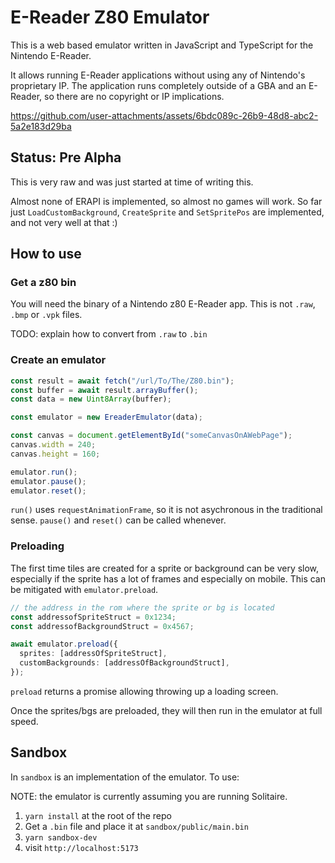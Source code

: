 # E-Reader Z80 Emulator

This is a web based emulator written in JavaScript and TypeScript for the Nintendo E-Reader.

It allows running E-Reader applications without using any of Nintendo's proprietary IP. The application runs completely outside of a GBA and an E-Reader, so there are no copyright or IP implications.

https://github.com/user-attachments/assets/6bdc089c-26b9-48d8-abc2-5a2e183d29ba

## Status: Pre Alpha

This is very raw and was just started at time of writing this.

Almost none of ERAPI is implemented, so almost no games will work. So far just `LoadCustomBackground`, `CreateSprite` and `SetSpritePos` are implemented, and not very well at that :)

## How to use

### Get a z80 bin

You will need the binary of a Nintendo z80 E-Reader app. This is not `.raw`, `.bmp` or `.vpk` files.

TODO: explain how to convert from `.raw` to `.bin`

### Create an emulator

```typescript
const result = await fetch("/url/To/The/Z80.bin");
const buffer = await result.arrayBuffer();
const data = new Uint8Array(buffer);

const emulator = new EreaderEmulator(data);

const canvas = document.getElementById("someCanvasOnAWebPage");
canvas.width = 240;
canvas.height = 160;

emulator.run();
emulator.pause();
emulator.reset();
```

`run()` uses `requestAnimationFrame`, so it is not asychronous in the traditional sense. `pause()` and `reset()` can be called whenever.

### Preloading

The first time tiles are created for a sprite or background can be very slow, especially if the sprite has a lot of frames and especially on mobile. This can be mitigated with `emulator.preload`.

```typescript
// the address in the rom where the sprite or bg is located
const addressofSpriteStruct = 0x1234;
const addressofBackgroundStruct = 0x4567;

await emulator.preload({
  sprites: [addressOfSpriteStruct],
  customBackgrounds: [addressOfBackgroundStruct],
});
```

`preload` returns a promise allowing throwing up a loading screen.

Once the sprites/bgs are preloaded, they will then run in the emulator at full speed.

## Sandbox

In `sandbox` is an implementation of the emulator. To use:

NOTE: the emulator is currently assuming you are running Solitaire.

1. `yarn install` at the root of the repo
2. Get a `.bin` file and place it at `sandbox/public/main.bin`
3. `yarn sandbox-dev`
4. visit `http://localhost:5173`
